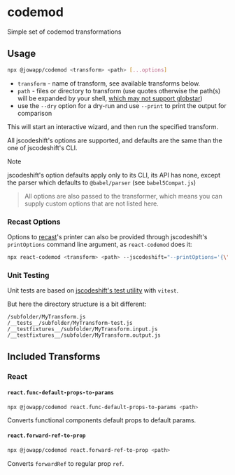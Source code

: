 # codemod

Simple set of codemod transformations

## Usage

```sh
npx @jowapp/codemod <transform> <path> [...options]
```

- `transform` - name of transform, see available transforms below.
- `path` - files or directory to transform (use quotes otherwise the path(s) will be expanded by your shell, [which may not support globstar](https://medium.com/@jakubsynowiec/you-should-always-quote-your-globs-in-npm-scripts-621887a2a784))
- use the `--dry` option for a dry-run and use `--print` to print the output for comparison

This will start an interactive wizard, and then run the specified transform.

All jscodeshift's options are supported, and defaults are the same than the one of jscodeshift's CLI.

> [!NOTE]
> jscodeshift's option defaults apply only to its CLI, its API has none, except the parser which defaults to `@babel/parser` (see `babel5Compat.js`)

> All options are also passed to the transformer, which means you can supply custom options that are not listed here.

### Recast Options

Options to [recast](https://github.com/benjamn/recast)'s printer can also be provided through jscodeshift's `printOptions` command line argument, as `react-codemod` does it:

```sh
npx react-codemod <transform> <path> --jscodeshift="--printOptions='{\"quote\":\"double\"}'"
```

### Unit Testing

Unit tests are based on [jscodeshift's test utility](https://github.com/facebook/jscodeshift?tab=readme-ov-file#unit-testing) with `vitest`.

But here the directory structure is a bit different:

```
/subfolder/MyTransform.js
/__tests__/subfolder/MyTransform-test.js
/__testfixtures__/subfolder/MyTransform.input.js
/__testfixtures__/subfolder/MyTransform.output.js
```

## Included Transforms

### React

#### `react.func-default-props-to-params`

```sh
npx @jowapp/codemod react.func-default-props-to-params <path>
```

Converts functional components default props to default params.

#### `react.forward-ref-to-prop`

```sh
npx @jowapp/codemod react.forward-ref-to-prop <path>
```

Converts `forwardRef` to regular prop `ref`.
